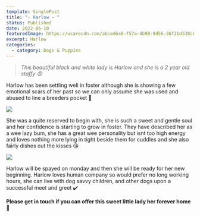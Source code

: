 ```yaml
---
template: SinglePost
title: "- Harlow - "
status: Published
date: 2022-06-10
featuredImage: https://ucarecdn.com/abced6a0-f57a-4b98-9d56-36f2bd338c62/
excerpt: Harlow
categories:
  - category: Dogs & Puppies
---
```

> *This beautiful black and white lady is Harlow and she is a 2 year old staffy 😍*

Harlow has been settling well in foster although she is showing a few emotional scars of her past so we can only assume she was used and abused to line a breeders pocket 🤬

![](https://ucarecdn.com/4b4e071e-b22d-4fcf-8ef0-beb6a5941a9d/)

She was a quite reserved to begin with, she is such a sweet and gentle soul and her confidence is starting to grow in foster. They have described her as a wee lazy bum, she has a great wee personality but isnt too high energy and loves nothing more lying in tight beside them for cuddles and she also fairly dishes out the kisses 😘

![](https://ucarecdn.com/641f99d6-31cf-4a95-8d21-0c7e899fda85/)

Harlow will be spayed on monday and then she will be ready for her new beginning. Harlow loves human company so would prefer no long working hours, she can live with dog savvy children, and other dogs upon a successful meet and greet ✔️

**Please get in touch if you can offer this sweet little lady her forever home** 🏡